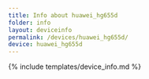 ```yaml
---
title: Info about huawei_hg655d
folder: info
layout: deviceinfo
permalink: /devices/huawei_hg655d/
device: huawei_hg655d
---
```

{% include templates/device_info.md %}
